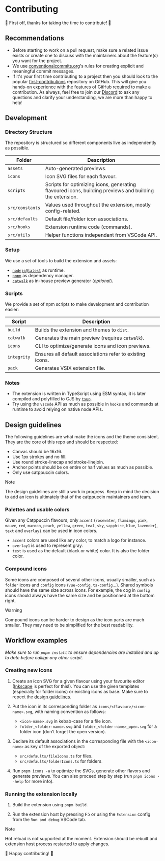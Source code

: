 # Contributing

🎉 First off, thanks for taking the time to contribute! 🎉

## Recommendations

- Before starting to work on a pull request, make sure a related issue exists or create one to discuss with the maintainers about the feature(s) you want for the project.
- We use [conventionalcommits.org](https://www.conventionalcommits.org/en/v1.0.0/)'s rules for creating explicit and meaningful commit messages.
- If it's your first time contributing to a project then you should look to the popular [first-contributions](https://github.com/firstcontributions/first-contributions) repository on GitHub. This will give you hands-on experience with the features of GitHub required to make a contribution. As always, feel free to join our [Discord](https://discord.com/servers/catppuccin-907385605422448742) to ask any questions and clarify your understanding, we are more than happy to help!

## Development

### Directory Structure

The repository is structured so different components live as independently as possible.

| Folder | Description |
|---|---|
| `assets` | Auto-generated previews. |
| `icons` | Icon SVG files for each flavour. |
| `scripts` | Scripts for optimizing icons, generating flavoured icons, building previews and building the extension. |
| `src/constants` | Values used throughout the extension, mostly config-related. |
| `src/defaults` | Default file/folder icon associations. |
| `src/hooks` | Extension runtime code (commands). |
| `src/utils` | Helper functions independant from VSCode API. |

### Setup

We use a set of tools to build the extension and assets:

- [`nodejs@latest`](https://nodejs.org/en) as runtime.
- [`pnpm`](http://pnpm.io) as dependency manager.
- [`catwalk`](https://github.com/catppuccin/toolbox/tree/main/catwalk) as in-house preview generator (_optional_).

### Scripts

We provide a set of npm scripts to make development and contribution easier:

| Script | Description |
|---|---|
| `build` | Builds the extension and themes to `dist`. |
| `catwalk` | Generates the main preview (requires `catwalk`). |
| `icons` | CLI to optimize/generate icons and icon previews. |
| `integrity` | Ensures all default associations refer to existing icons. |
| `pack` | Generates VSIX extension file. |

### Notes

- The extension is written in TypeScript using ESM syntax, it is later compiled and polyfilled to CJS by [`tsup`](https://tsup.egoist.dev/).
- Try using the `vscode` API as much as possible in `hooks` and commands at runtime to avoid relying on native node APIs.

## Design guidelines

The following guidelines are what make the icons and the theme consistent. They are the core of this repo and should be respected:

- Canvas should be 16x16.
- Use 1px strokes and no fill.
- Use round stroke-linecap and stroke-linejoin.
- Anchor points should be on entire or half values as much as possible.
- Only use catppuccin colors.

> [!NOTE]
> The design guidelines are still a work in progress. Keep in mind the decision to add an icon is ultimately that of the catppuccin maintainers and team.

### Palettes and usable colors

Given any Catppuccin flavours, only `accent` (`rosewater`, `flamingo`, `pink`, `mauve`, `red`, `maroon`, `peach`, `yellow`, `green`, `teal`, `sky`, `sapphire`, `blue`, `lavender`), `text` and `overlay1` can be used in icon colors.

- `accent` colors are used like any color, to match a logo for instance.
- `overlay1` is used to represent gray.
- `test` is used as the default (black or white) color. It is also the folder color.

### Compound icons

Some icons are composed of several other icons, usually smaller, such as `folder` icons and `config` icons (`vue-config`, `ts-config`...).
Shared symbols should have the same size across icons. For example, the cog in `config` icons should always have the same size and be positionned at the bottom right.

> [!WARNING]
> Compound icons can be harder to design as the icon parts are much smaller. They may need to be simplified for the best readability.

## Workflow examples

_Make sure to run `pnpm install` to ensure dependencies are installed and up to date before callign any other script._

### Creating new icons

1. Create an icon SVG for a given flavour using your favourite editor ([Inkscape](https://inkscape.org/) is perfect for this!). You can use the given templates (especially for folder icons) or existing icons as base. Make sure to repect the [design guidelines](#design-guidelines).

2. Put the icon in its corresponding folder as `icons/<flavour>/<icon-name>.svg`, with naming convention as follows:
    - `<icon-name>.svg` in kebab-case for a file icon.
    - `folder_<folder-name>.svg` and `folder_<folder-name>_open.svg` for a folder icon (don't forget the open version).

3. Declare its default associations in the corresponding file with the `<icon-name>` as key of the exported object:
    - `src/defaults/fileIcons.ts` for files.
    - `src/defaults/folderIcons.ts` for folders.

4. Run `pnpm icons -a` to optimize the SVGs, generate other flavors and generate previews. You can also proceed step by step (run `pnpm icons --help` for more info).

### Running the extension locally

1. Build the extension using `pnpm build`.

2. Run the extension host by pressing <kbd>F5</kbd> or using the `Extension` config from the `Run and debug` VSCode tab.

> [!NOTE]
> Hot reload is not supported at the moment. Extension should be rebuilt and extension host process restarted to apply changes.

🎉 Happy contributing! 🎉
